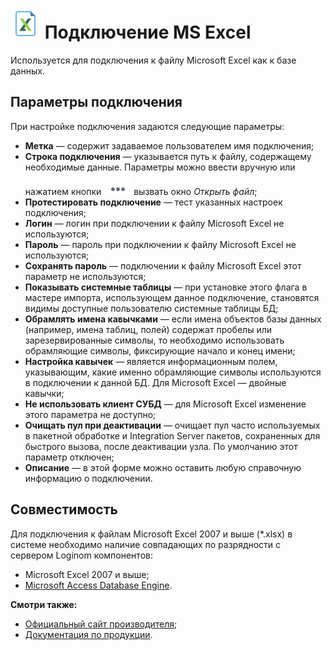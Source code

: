 # ![](../../../images/icons/vendors/excelodbcunidacdbconnection.svg) Подключение MS Excel

Используется для подключения к файлу Microsoft Excel как к базе данных.

## Параметры подключения

При настройке подключения задаются следующие параметры:

* **Метка** — содержит задаваемое пользователем имя подключения;
* **Строка подключения** — указывается путь к файлу, содержащему необходимые данные. Параметры можно ввести вручную или нажатием кнопки ![](../../../images/extjs-theme/form/open-trigger/open-trigger_default.svg) вызвать окно *Открыть файл*;
* **Протестировать подключение** — тест указанных настроек подключения;
* **Логин** — логин при подключении к файлу Microsoft Excel не используются;
* **Пароль** — пароль при подключении к файлу Microsoft Excel не используются;
* **Сохранять пароль** — подключении к файлу Microsoft Excel этот параметр не используются;
* **Показывать системные таблицы** — при установке этого флага в мастере импорта, использующем данное подключение, становятся видимы доступные пользователю системные таблицы БД;
* **Обрамлять имена кавычками** — если имена объектов базы данных (например, имена таблиц, полей) содержат пробелы или зарезервированные символы, то необходимо использовать обрамляющие символы, фиксирующие начало и конец имени;
* **Настройка кавычек** — является информационным полем, указывающим, какие именно обрамляющие символы используются в подключении к данной БД. Для Microsoft Excel — двойные кавычки;
* **Не использовать клиент СУБД** —  для Microsoft Excel изменение этого параметра не доступно;
* **Очищать пул при деактивации** — очищает пул часто используемых в пакетной обработке и Integration Server пакетов, сохраненных для быстрого вызова, после деактивации узла. По умолчанию этот параметр отключен;
* **Описание** — в этой форме можно оставить любую справочную информацию о подключении.

## Совместимость

Для подключения к файлам  Microsoft Excel 2007 и выше  (*.xlsx) в системе необходимо наличие совпадающих по разрядности с сервером Loginom компонентов:
* Microsoft Excel 2007 и выше; 
* [Microsoft Access Database Engine](https://www.microsoft.com/en-us/download/details.aspx?id=13255).

**Смотри также:**

* [Официальный сайт производителя](https://www.microsoft.com/ru-ru);
* [Документация по продукции](https://docs.microsoft.com/ru-ru/).

